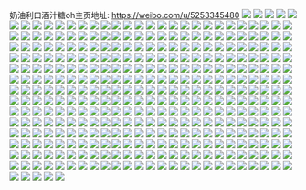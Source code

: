 奶油利口酒汁糖oh主页地址: https://weibo.com/u/5253345480 
![](https://wx4.sinaimg.cn/mw2000/005Jwv8Ily1h9ga3x1sqaj30uk4vjx6p.jpg) 
![](https://wx4.sinaimg.cn/mw2000/005Jwv8Ily1h9ga3vf1w2j31lt37kx6p.jpg) 
![](https://wx4.sinaimg.cn/mw2000/005Jwv8Ily1h9ga3todb3j30uk4muhdt.jpg) 
![](https://wx4.sinaimg.cn/mw2000/005Jwv8Ily1h9ga3xhwutj30wi09kq4a.jpg) 
![](https://wx4.sinaimg.cn/mw2000/005Jwv8Ily1h9bu3dc6ntj30ro0odq5s.jpg) 
![](https://wx4.sinaimg.cn/mw2000/005Jwv8Igy1h8m17fqxpij30wh0o143k.jpg) 
![](https://wx4.sinaimg.cn/mw2000/005Jwv8Igy1h8m17f0ss9j30wh0o4jxw.jpg) 
![](https://wx4.sinaimg.cn/mw2000/005Jwv8Igy1h8m17hu834j30wh0o50z0.jpg) 
![](https://wx4.sinaimg.cn/mw2000/005Jwv8Igy1h8m17gnnusj30wi0o3jxk.jpg) 
![](https://wx4.sinaimg.cn/mw2000/005Jwv8Igy1h8ivept0j4j315o3gvhdt.jpg) 
![](https://wx4.sinaimg.cn/mw2000/005Jwv8Igy1h8ivehor6zj30g00sg0z8.jpg) 
![](https://wx4.sinaimg.cn/mw2000/005Jwv8Igy1h8iveybm7xj30uk45mhdt.jpg) 
![](https://wx4.sinaimg.cn/mw2000/005Jwv8Igy1h8ivem1qk4j30uk4zmnpe.jpg) 
![](https://wx4.sinaimg.cn/mw2000/005Jwv8Igy1h8iveusvudj30uk5hq1kz.jpg) 
![](https://wx4.sinaimg.cn/mw2000/005Jwv8Igy1h8ivf7vr1tj325137kkjo.jpg) 
![](https://wx4.sinaimg.cn/mw2000/005Jwv8Igy1h82d6tvi20j30tu13u4ee.jpg) 
![](https://wx4.sinaimg.cn/mw2000/005Jwv8Igy1h81pe1vclfj30wi1ycwrl.jpg) 
![](https://wx4.sinaimg.cn/mw2000/005Jwv8Igy1h81pe0n47uj32c0340npe.jpg) 
![](https://wx4.sinaimg.cn/mw2000/005Jwv8Igy1h81pdyvnwbj32801o0qv5.jpg) 
![](https://wx4.sinaimg.cn/mw2000/005Jwv8Igy1h81pdtruspj32801o04qq.jpg) 
![](https://wx4.sinaimg.cn/mw2000/005Jwv8Igy1h81pdw9a20j32801o0x6p.jpg) 
![](https://wx4.sinaimg.cn/mw2000/005Jwv8Igy1h7pzw9hz2jj30u00xp471.jpg) 
![](https://wx4.sinaimg.cn/mw2000/005Jwv8Igy1h7grifqh49j31o0280e82.jpg) 
![](https://wx4.sinaimg.cn/mw2000/005Jwv8Igy1h7griitaesj32801o0qv6.jpg) 
![](https://wx4.sinaimg.cn/mw2000/005Jwv8Igy1h7gri9vy4bj32dc35s7td.jpg) 
![](https://wx4.sinaimg.cn/mw2000/005Jwv8Igy1h7grico6pij30xc3p7k0q.jpg) 
![](https://wx4.sinaimg.cn/mw2000/005Jwv8Igy1h7fasfwfm8j30wi1ycqik.jpg) 
![](https://wx4.sinaimg.cn/mw2000/005Jwv8Igy1h7fasexr26j30wi1yc4os.jpg) 
![](https://wx4.sinaimg.cn/mw2000/005Jwv8Igy1h7fata2s41j30wi1yce74.jpg) 
![](https://wx4.sinaimg.cn/mw2000/005Jwv8Igy1h7e9b8hpr8j32801o0hdu.jpg) 
![](https://wx4.sinaimg.cn/mw2000/005Jwv8Igy1h7e9b65xgnj31o0280e82.jpg) 
![](https://wx4.sinaimg.cn/mw2000/005Jwv8Igy1h7e9b6onetj30wh0o3408.jpg) 
![](https://wx4.sinaimg.cn/mw2000/005Jwv8Igy1h7e9b46xvkj30wh0o4qbu.jpg) 
![](https://wx4.sinaimg.cn/mw2000/005Jwv8Igy1h78q7jrejsj30wh0o8abv.jpg) 
![](https://wx4.sinaimg.cn/mw2000/005Jwv8Igy1h78q7rscusj30wh0o5wl3.jpg) 
![](https://wx4.sinaimg.cn/mw2000/005Jwv8Igy1h78q7r4d9jj32c0340x6p.jpg) 
![](https://wx4.sinaimg.cn/mw2000/005Jwv8Igy1h78q7hmazaj30wh0o4gtj.jpg) 
![](https://wx4.sinaimg.cn/mw2000/005Jwv8Igy1h78q7inm0hj30wg170abc.jpg) 
![](https://wx4.sinaimg.cn/mw2000/005Jwv8Igy1h78q7tc2coj32801o0u0x.jpg) 
![](https://wx4.sinaimg.cn/mw2000/005Jwv8Igy1h78q7m5t9vj30wh0o3k0p.jpg) 
![](https://wx4.sinaimg.cn/mw2000/005Jwv8Igy1h78q7l74htj30wh0o3n6w.jpg) 
![](https://wx4.sinaimg.cn/mw2000/005Jwv8Igy1h78q7goknkj30fg0e4wez.jpg) 
![](https://wx4.sinaimg.cn/mw2000/005Jwv8Igy1h76x08pd7nj30wh0o7wfg.jpg) 
![](https://wx4.sinaimg.cn/mw2000/005Jwv8Igy1h76x062nkej30wh0o610z.jpg) 
![](https://wx4.sinaimg.cn/mw2000/005Jwv8Igy1h76x07tav9j30wh0o3jzp.jpg) 
![](https://wx4.sinaimg.cn/mw2000/005Jwv8Igy1h76x06ypglj30wh0o4thc.jpg) 
![](https://wx4.sinaimg.cn/mw2000/005Jwv8Igy1h6of1bw9vpj30wi050gmi.jpg) 
![](https://wx4.sinaimg.cn/mw2000/005Jwv8Igy1h637qglymqj32c03401kz.jpg) 
![](https://wx4.sinaimg.cn/mw2000/005Jwv8Igy1h62yb52a10j30sf0seagr.jpg) 
![](https://wx4.sinaimg.cn/mw2000/005Jwv8Igy1h62yb8o665j30m80m8jxg.jpg) 
![](https://wx4.sinaimg.cn/mw2000/005Jwv8Igy1h62yb63d6cj30m80m8q8b.jpg) 
![](https://wx4.sinaimg.cn/mw2000/005Jwv8Igy1h62yb6thz6j30m80m8n39.jpg) 
![](https://wx4.sinaimg.cn/mw2000/005Jwv8Igy1h62yb7d1h8j30m80m8q6q.jpg) 
![](https://wx4.sinaimg.cn/mw2000/005Jwv8Igy1h62yb9clqrj30m80m8dkk.jpg) 
![](https://wx4.sinaimg.cn/mw2000/005Jwv8Igy1h62yb7zvgtj30g00sg79x.jpg) 
![](https://wx4.sinaimg.cn/mw2000/005Jwv8Igy1h62yb9zc60j30m80m8q6o.jpg) 
![](https://wx4.sinaimg.cn/mw2000/005Jwv8Igy1h62ybax76zj30g00sg0z8.jpg) 
![](https://wx4.sinaimg.cn/mw2000/005Jwv8Igy1h60nev8i2lj30sf0se79z.jpg) 
![](https://wx4.sinaimg.cn/mw2000/005Jwv8Igy1h60neupe5qj30uk4vnb2a.jpg) 
![](https://wx4.sinaimg.cn/mw2000/005Jwv8Igy1h5yaympmu3j32c03407wi.jpg) 
![](https://wx4.sinaimg.cn/mw2000/005Jwv8Igy1h5yayq7i2xj33402c0b2c.jpg) 
![](https://wx4.sinaimg.cn/mw2000/005Jwv8Igy1h5yayk84wsj32bz24vb2a.jpg) 
![](https://wx4.sinaimg.cn/mw2000/005Jwv8Igy1h5yayrraqnj31jp1x1npd.jpg) 
![](https://wx4.sinaimg.cn/mw2000/005Jwv8Ily1h5e1ebrhovj31400u0arg.jpg) 
![](https://wx4.sinaimg.cn/mw2000/005Jwv8Ily1h5e1eb7e34j315o1tme81.jpg) 
![](https://wx4.sinaimg.cn/mw2000/005Jwv8Ily1h5747d4gpxj30go0goaad.jpg) 
![](https://wx4.sinaimg.cn/mw2000/005Jwv8Ily1h4lfstand5j31o0280qv6.jpg) 
![](https://wx4.sinaimg.cn/mw2000/005Jwv8Ily1h4lfspy3z9j32801o0e82.jpg) 
![](https://wx4.sinaimg.cn/mw2000/005Jwv8Ily1h4errt6fg8j32bw2neu0y.jpg) 
![](https://wx4.sinaimg.cn/mw2000/005Jwv8Ily1h4erti5ewhj30c80c8aau.jpg) 
![](https://wx4.sinaimg.cn/mw2000/005Jwv8Ily1h4ckmmlvmxj30er0e9aav.jpg) 
![](https://wx4.sinaimg.cn/mw2000/005Jwv8Ily1h3vxnge60zj32801o0hdt.jpg) 
![](https://wx4.sinaimg.cn/mw2000/005Jwv8Ily1h3tyv130yuj30xc24e4qp.jpg) 
![](https://wx4.sinaimg.cn/mw2000/005Jwv8Ily1h3tyv3p5h1j33402bvnpf.jpg) 
![](https://wx4.sinaimg.cn/mw2000/005Jwv8Ily1h3tyuzrydbj32c0340e82.jpg) 
![](https://wx4.sinaimg.cn/mw2000/005Jwv8Ily1h3tyv1tss1j30zk0zkh26.jpg) 
![](https://wx4.sinaimg.cn/mw2000/005Jwv8Ily1h3tyv4ljwmj30xc78v4qq.jpg) 
![](https://wx4.sinaimg.cn/mw2000/005Jwv8Ily1h3tyv5fbi3j30i80i8q5g.jpg) 
![](https://wx4.sinaimg.cn/mw2000/005Jwv8Ily1h3q9b0y1bcj32ur2alnpe.jpg) 
![](https://wx4.sinaimg.cn/mw2000/005Jwv8Ily1h3q9azmup0j32c0340e82.jpg) 
![](https://wx4.sinaimg.cn/mw2000/005Jwv8Ily1h3eyedvx6hj32c0340npe.jpg) 
![](https://wx4.sinaimg.cn/mw2000/005Jwv8Igy1h3ek0hs0o3j33402c0hdu.jpg) 
![](https://wx4.sinaimg.cn/mw2000/005Jwv8Igy1h3cpz8zjpkj30rv1byqds.jpg) 
![](https://wx4.sinaimg.cn/mw2000/005Jwv8Igy1h3bm47627gj32qo220x6q.jpg) 
![](https://wx4.sinaimg.cn/mw2000/005Jwv8Igy1h34pr1fmfgj32yo1o0kjm.jpg) 
![](https://wx4.sinaimg.cn/mw2000/005Jwv8Igy1h34pr3obn4j32yo1o0hdu.jpg) 
![](https://wx4.sinaimg.cn/mw2000/005Jwv8Igy1h34pr9zobuj32yo1o0hdu.jpg) 
![](https://wx4.sinaimg.cn/mw2000/005Jwv8Igy1h34prbqxgaj32801o0x6p.jpg) 
![](https://wx4.sinaimg.cn/mw2000/005Jwv8Igy1h34prdj6c7j32801o01ky.jpg) 
![](https://wx4.sinaimg.cn/mw2000/005Jwv8Igy1h34pscjdvfj30i80i8q5g.jpg) 
![](https://wx4.sinaimg.cn/mw2000/005Jwv8Igy1h2kvqtodmkj32c02rae82.jpg) 
![](https://wx4.sinaimg.cn/mw2000/005Jwv8Igy1h2hlq46z9mj32801o0qv5.jpg) 
![](https://wx4.sinaimg.cn/mw2000/005Jwv8Igy1h2hlq25go6j32801o0npd.jpg) 
![](https://wx4.sinaimg.cn/mw2000/005Jwv8Igy1h2dxnpqz17j32c02fyb2a.jpg) 
![](https://wx4.sinaimg.cn/mw2000/005Jwv8Igy1h1z1huldxjj30u01syn3j.jpg) 
![](https://wx4.sinaimg.cn/mw2000/005Jwv8Igy1h1aufguwklj31400qo7an.jpg) 
![](https://wx4.sinaimg.cn/mw2000/005Jwv8Igy1h1auffi2nij30hs0dct9g.jpg) 
![](https://wx4.sinaimg.cn/mw2000/005Jwv8Igy1h1aaa44ojij30dn0dr0vi.jpg) 
![](https://wx4.sinaimg.cn/mw2000/005Jwv8Igy1h12s9i9gvyj30u0140ti8.jpg) 
![](https://wx4.sinaimg.cn/mw2000/005Jwv8Igy1h11200y5ijj31400u07ed.jpg) 
![](https://wx4.sinaimg.cn/mw2000/005Jwv8Igy1h0vh4nxvcnj32801o0u0y.jpg) 
![](https://wx4.sinaimg.cn/mw2000/005Jwv8Igy1h0vh4qgix8j32801o0u0y.jpg) 
![](https://wx4.sinaimg.cn/mw2000/005Jwv8Ily1h0nrnjxbvej33402c01kz.jpg) 
![](https://wx4.sinaimg.cn/mw2000/005Jwv8Igy1h0fml5wtrzj32id1f3h0l.jpg) 
![](https://wx4.sinaimg.cn/mw2000/005Jwv8Igy1h0fmsdipw5j31pc0yiar6.jpg) 
![](https://wx4.sinaimg.cn/mw2000/005Jwv8Igy1h0edlxv8osj31400u0wpu.jpg) 
![](https://wx4.sinaimg.cn/mw2000/005Jwv8Igy1h0edlnlj1oj30l60i5jtl.jpg) 
![](https://wx4.sinaimg.cn/mw2000/005Jwv8Igy1h0edm7hjiaj30u01syafz.jpg) 
![](https://wx4.sinaimg.cn/mw2000/005Jwv8Igy1h0dxqvkyfmj30uj08vt9k.jpg) 
![](https://wx4.sinaimg.cn/mw2000/005Jwv8Igy1h02hlcb81jj30u01syajy.jpg) 
![](https://wx4.sinaimg.cn/mw2000/005Jwv8Igy1h02hlguv50j30u01syajs.jpg) 
![](https://wx4.sinaimg.cn/mw2000/005Jwv8Igy1h02hl7t6laj30u01syak8.jpg) 
![](https://wx4.sinaimg.cn/mw2000/005Jwv8Igy1gzp1k0itguj30wh0l7n12.jpg) 
![](https://wx4.sinaimg.cn/mw2000/005Jwv8Igy1gzp1jz4pt9j30wi0qrafp.jpg) 
![](https://wx4.sinaimg.cn/mw2000/005Jwv8Igy1gzp1jyl0hxj30wh0oa44y.jpg) 
![](https://wx4.sinaimg.cn/mw2000/005Jwv8Igy1gzp1jzmt5nj30wi0vkgqr.jpg) 
![](https://wx4.sinaimg.cn/mw2000/005Jwv8Igy1gzp1k0yi20j30wi0opdkf.jpg) 
![](https://wx4.sinaimg.cn/mw2000/005Jwv8Igy1gzp1jy41muj30yi0k1acc.jpg) 
![](https://wx4.sinaimg.cn/mw2000/005Jwv8Ily1gzfo97mn6ij32801o0npd.jpg) 
![](https://wx4.sinaimg.cn/mw2000/005Jwv8Ily1gzfo98xuelj32801o0qv5.jpg) 
![](https://wx4.sinaimg.cn/mw2000/005Jwv8Ily1gzfo9ao6xpj32og2ognpg.jpg) 
![](https://wx4.sinaimg.cn/mw2000/005Jwv8Ily1gzfo9cnoocj31fb49xtwp.jpg) 
![](https://wx4.sinaimg.cn/mw2000/005Jwv8Ily1gzfo9dcvtnj30u018gjyb.jpg) 
![](https://wx4.sinaimg.cn/mw2000/005Jwv8Ily1gz9o1mftt1j30vc15stlz.jpg) 
![](https://wx4.sinaimg.cn/mw2000/005Jwv8Ily1gz9o1m0ujij30vc15sdru.jpg) 
![](https://wx4.sinaimg.cn/mw2000/005Jwv8Ily1gz9o1mo134j30wg176dsg.jpg) 
![](https://wx4.sinaimg.cn/mw2000/005Jwv8Ily1gz9p0wu4g1j32801o01ky.jpg) 
![](https://wx4.sinaimg.cn/mw2000/005Jwv8Ily1gz9p0xjanpj32801o04qq.jpg) 
![](https://wx4.sinaimg.cn/mw2000/005Jwv8Ily1gz9o1o2vdyj30wi1yc7wh.jpg) 
![](https://wx4.sinaimg.cn/mw2000/005Jwv8Ily1gz0p2j4d21j315o1ax7d5.jpg) 
![](https://wx4.sinaimg.cn/mw2000/005Jwv8Ily1gyzeermimsj315o0vddkr.jpg) 
![](https://wx4.sinaimg.cn/mw2000/005Jwv8Ily1gyz3m496nyj31o0280qv5.jpg) 
![](https://wx4.sinaimg.cn/mw2000/005Jwv8Ily1gyz3m4qn1oj315o1qi7wh.jpg) 
![](https://wx4.sinaimg.cn/mw2000/005Jwv8Ily1gyz3m50evoj30wh1bmqd8.jpg) 
![](https://wx4.sinaimg.cn/mw2000/005Jwv8Ily1gyxxb6be49j33402c0x6q.jpg) 
![](https://wx4.sinaimg.cn/mw2000/005Jwv8Ily1gyxbpco0e5j31be0qotuo.jpg) 
![](https://wx4.sinaimg.cn/mw2000/005Jwv8Ily1gyxbpby93oj30lz0nyq92.jpg) 
![](https://wx4.sinaimg.cn/mw2000/005Jwv8Ily1gyxbpbnqptj32801o0e81.jpg) 
![](https://wx4.sinaimg.cn/mw2000/005Jwv8Ily1gyicv62shtj30wh0h6ai5.jpg) 
![](https://wx4.sinaimg.cn/mw2000/005Jwv8Ily1gyfazs8dkvj322o340x6p.jpg) 
![](https://wx4.sinaimg.cn/mw2000/005Jwv8Ily1gyfazsv4awj322o340qv5.jpg) 
![](https://wx4.sinaimg.cn/mw2000/005Jwv8Ily1gyfazn4vhmj322o340qv5.jpg) 
![](https://wx4.sinaimg.cn/mw2000/005Jwv8Ily1gyfaztlpbej322o340x6p.jpg) 
![](https://wx4.sinaimg.cn/mw2000/005Jwv8Ily1gyfaznyehhj334022ox6p.jpg) 
![](https://wx4.sinaimg.cn/mw2000/005Jwv8Ily1gyfazrddd2j333y22oqv5.jpg) 
![](https://wx4.sinaimg.cn/mw2000/005Jwv8Ily1gyfazmgd7zj322o340x6p.jpg) 
![](https://wx4.sinaimg.cn/mw2000/005Jwv8Ily1gyfazp385tj322o340npd.jpg) 
![](https://wx4.sinaimg.cn/mw2000/005Jwv8Ily1gyfazqjh2rj322o340b2a.jpg) 
![](https://wx4.sinaimg.cn/mw2000/005Jwv8Ily1gychl9bd8sj30g0090t8o.jpg) 
![](https://wx4.sinaimg.cn/mw2000/005Jwv8Ily1gychl9vz8vj318g18idmg.jpg) 
![](https://wx4.sinaimg.cn/mw2000/005Jwv8Ily1gychlb6yzej30wi0k177h.jpg) 
![](https://wx4.sinaimg.cn/mw2000/005Jwv8Ily1gy69igzwu8j30xc231qr9.jpg) 
![](https://wx4.sinaimg.cn/mw2000/005Jwv8Ily1gy69io9m7rj315o3a1qv6.jpg) 
![](https://wx4.sinaimg.cn/mw2000/005Jwv8Ily1gy69iqjxxxj315o2bcu0x.jpg) 
![](https://wx4.sinaimg.cn/mw2000/005Jwv8Ily1gy69is0adyj30xc2mgkjl.jpg) 
![](https://wx4.sinaimg.cn/mw2000/005Jwv8Ily1gy69j3rayyj31o0280npd.jpg) 
![](https://wx4.sinaimg.cn/mw2000/005Jwv8Ily1gy69j8rg44j30uk4iznpe.jpg) 
![](https://wx4.sinaimg.cn/mw2000/005Jwv8Ily1gy69jg27omj315o2ls1ky.jpg) 
![](https://wx4.sinaimg.cn/mw2000/005Jwv8Ily1gy69jko9cbj30uk72ne83.jpg) 
![](https://wx4.sinaimg.cn/mw2000/005Jwv8Ily1gy69jm8wmuj30xc4327wh.jpg) 
![](https://wx4.sinaimg.cn/mw2000/005Jwv8Igy1gxpkpzxw7aj30om0ahtas.jpg) 
![](https://wx4.sinaimg.cn/mw2000/005Jwv8Igy1gxpkq0olphj31hc0moqnm.jpg) 
![](https://wx4.sinaimg.cn/mw2000/005Jwv8Igy1gxluiaqtwzj30pd0pdq3r.jpg) 
![](https://wx4.sinaimg.cn/mw2000/005Jwv8Ily1gxb8ar6z1jj30zk0zkgu7.jpg) 
![](https://wx4.sinaimg.cn/mw2000/005Jwv8Ily1gxb8courphj31hd27ze82.jpg) 
![](https://wx4.sinaimg.cn/mw2000/005Jwv8Ily1gxb8bsq5hvj32801o0kjl.jpg) 
![](https://wx4.sinaimg.cn/mw2000/005Jwv8Ily1gxb8aofcttj31hd1hdkjl.jpg) 
![](https://wx4.sinaimg.cn/mw2000/005Jwv8Ily1gxb8de9utgj31o0280qv6.jpg) 
![](https://wx4.sinaimg.cn/mw2000/005Jwv8Ily1gxb8dacxncj31zl248qv5.jpg) 
![](https://wx4.sinaimg.cn/mw2000/005Jwv8Igy1gxb5h9st1yj30wi115n1g.jpg) 
![](https://wx4.sinaimg.cn/mw2000/005Jwv8Igy1gxb5hbf3crj31qw2x7u0x.jpg) 
![](https://wx4.sinaimg.cn/mw2000/005Jwv8Igy1gx7js3ql02j32c0340000.jpg) 
![](https://wx4.sinaimg.cn/mw2000/005Jwv8Igy1gx7js1sz4oj32c03401ky.jpg) 
![](https://wx4.sinaimg.cn/mw2000/005Jwv8Igy1gwsliqtechj32801o0e81.jpg) 
![](https://wx4.sinaimg.cn/mw2000/005Jwv8Igy1gwsljxw8o4j32801o0hdt.jpg) 
![](https://wx4.sinaimg.cn/mw2000/005Jwv8Igy1gwslk8jp52j32801o0npd.jpg) 
![](https://wx4.sinaimg.cn/mw2000/005Jwv8Igy1gwsliiby8ij32801o0e82.jpg) 
![](https://wx4.sinaimg.cn/mw2000/005Jwv8Igy1gwslkej4j1j33402c04qq.jpg) 
![](https://wx4.sinaimg.cn/mw2000/005Jwv8Igy1gwslkw27t8j32c0340qv7.jpg) 
![](https://wx4.sinaimg.cn/mw2000/005Jwv8Igy1gwrqvv6kz1j30u0190agh.jpg) 
![](https://wx4.sinaimg.cn/mw2000/005Jwv8Igy1gwrqvzoat8j30u02s9ncn.jpg) 
![](https://wx4.sinaimg.cn/mw2000/005Jwv8Igy1gwrqw4mroxj30u034iwz3.jpg) 
![](https://wx4.sinaimg.cn/mw2000/005Jwv8Igy1gwrqw7i7gvj30u01y1n7j.jpg) 
![](https://wx4.sinaimg.cn/mw2000/005Jwv8Igy1gwrqvt7546j30u0140wp5.jpg) 
![](https://wx4.sinaimg.cn/mw2000/005Jwv8Igy1gwrqw8ticqj30u0190jwn.jpg) 
![](https://wx4.sinaimg.cn/mw2000/005Jwv8Igy1gwls8n7tdpj32801o0qv5.jpg) 
![](https://wx4.sinaimg.cn/mw2000/005Jwv8Igy1gwls8os93rj32801o01ky.jpg) 
![](https://wx4.sinaimg.cn/mw2000/005Jwv8Igy1gwlsdif4qaj30go0gowg1.jpg) 
![](https://wx4.sinaimg.cn/mw2000/005Jwv8Igy1gwlsdhygvnj30b40b40vt.jpg) 
![](https://wx4.sinaimg.cn/mw2000/005Jwv8Igy1gwbes4p1ndj30yi1pc4qp.jpg) 
![](https://wx4.sinaimg.cn/mw2000/005Jwv8Igy1gw5kuoqjkkj33402c0b2a.jpg) 
![](https://wx4.sinaimg.cn/mw2000/005Jwv8Igy1gvpo2whydoj613u0tuncj02.jpg) 
![](https://wx4.sinaimg.cn/mw2000/005Jwv8Igy1gvf7ic46d1j63402c0x6r02.jpg) 
![](https://wx4.sinaimg.cn/mw2000/005Jwv8Igy1gvf7hjiz99j62c02c01ky02.jpg) 
![](https://wx4.sinaimg.cn/mw2000/005Jwv8Igy1gvf7h5rugxj62c02c07wi02.jpg) 
![](https://wx4.sinaimg.cn/mw2000/005Jwv8Igy1gvf7hscwuvj62c0340b2b02.jpg) 
![](https://wx4.sinaimg.cn/mw2000/005Jwv8Igy1gvf7ig5g7nj62io1w0hdu02.jpg) 
![](https://wx4.sinaimg.cn/mw2000/005Jwv8Igy1gvf7hul929j61zd1521kx02.jpg) 
![](https://wx4.sinaimg.cn/mw2000/005Jwv8Igy1gvf7hc0q3ej62801o04qp02.jpg) 
![](https://wx4.sinaimg.cn/mw2000/005Jwv8Igy1gvf7gxa5y0j62801o07wh02.jpg) 
![](https://wx4.sinaimg.cn/mw2000/005Jwv8Igy1gvf7h8zblij62c0340x6p02.jpg) 
![](https://wx4.sinaimg.cn/mw2000/005Jwv8Igy1gv2imqreraj61o0280hdt02.jpg) 
![](https://wx4.sinaimg.cn/mw2000/005Jwv8Igy1gv2imoxtddj61o0280hdt02.jpg) 
![](https://wx4.sinaimg.cn/mw2000/005Jwv8Igy1gv2imrqb5uj60k00zk7ec02.jpg) 
![](https://wx4.sinaimg.cn/mw2000/005Jwv8Igy1gv2imtpj4uj61o0280kjl02.jpg) 
![](https://wx4.sinaimg.cn/mw2000/005Jwv8Igy1gv2imvf20zj61o0280hdt02.jpg) 
![](https://wx4.sinaimg.cn/mw2000/005Jwv8Igy1gv2in0i1drj62c034000002.jpg) 
![](https://wx4.sinaimg.cn/mw2000/005Jwv8Igy1gus61db2ymj61o0280kjl02.jpg) 
![](https://wx4.sinaimg.cn/mw2000/005Jwv8Igy1gus61asomoj61o0280kjl02.jpg) 
![](https://wx4.sinaimg.cn/mw2000/005Jwv8Igy1gus614h2sgj62801o0kjl02.jpg) 
![](https://wx4.sinaimg.cn/mw2000/005Jwv8Igy1gus619jpexj61w02iou0y02.jpg) 
![](https://wx4.sinaimg.cn/mw2000/005Jwv8Igy1gus61c0ecjj61a52bee8102.jpg) 
![](https://wx4.sinaimg.cn/mw2000/005Jwv8Igy1gus616i940j61o02807wi02.jpg) 
![](https://wx4.sinaimg.cn/mw2000/005Jwv8Igy1gus6150kd0j60n01dsakc02.jpg) 
![](https://wx4.sinaimg.cn/mw2000/005Jwv8Igy1gus61k4hmmj62c0340kjm02.jpg) 
![](https://wx4.sinaimg.cn/mw2000/005Jwv8Igy1gus61ges6hj63402c0hdu02.jpg) 
![](https://wx4.sinaimg.cn/mw2000/005Jwv8Igy1guomqcyjohj60yi09rt9m02.jpg) 
![](https://wx4.sinaimg.cn/mw2000/005Jwv8Igy1gun4h974ypj63402c0x6p02.jpg) 
![](https://wx4.sinaimg.cn/mw2000/005Jwv8Igy1gun4haos7lj63402c01kx02.jpg) 
![](https://wx4.sinaimg.cn/mw2000/005Jwv8Igy1gun4hcnsn4j624g33y1ky02.jpg) 
![](https://wx4.sinaimg.cn/mw2000/005Jwv8Igy1gum1rvwxmij62801o0hdt02.jpg) 
![](https://wx4.sinaimg.cn/mw2000/005Jwv8Igy1gum1rtzcelj62801o0hdt02.jpg) 
![](https://wx4.sinaimg.cn/mw2000/005Jwv8Igy1gum1rx52ovj62801o0b2902.jpg) 
![](https://wx4.sinaimg.cn/mw2000/005Jwv8Igy1gu9r3dwy93j61140pokin02.jpg) 
![](https://wx4.sinaimg.cn/mw2000/005Jwv8Igy1gu9r3ehzp5j61130kvwsb02.jpg) 
![](https://wx4.sinaimg.cn/mw2000/005Jwv8Igy1gu9r3gc8cbj60yi1pcnkz02.jpg) 
![](https://wx4.sinaimg.cn/mw2000/005Jwv8Ily1gu3ut6qrvuj32c03407wk.jpg) 
![](https://wx4.sinaimg.cn/mw2000/005Jwv8Ily1gu2l9ixyq9j30xc0xcwut.jpg) 
![](https://wx4.sinaimg.cn/mw2000/005Jwv8Ily1gu2l9ktrijj315o1qib29.jpg) 
![](https://wx4.sinaimg.cn/mw2000/005Jwv8Ily1gu2l9k5xwtj31kw1kwkjl.jpg) 
![](https://wx4.sinaimg.cn/mw2000/005Jwv8Ily1gu2l9ifo3ej30m80m8ab4.jpg) 
![](https://wx4.sinaimg.cn/mw2000/005Jwv8Ily1gu2l9lihkwj31o0280hdt.jpg) 
![](https://wx4.sinaimg.cn/mw2000/005Jwv8Ily1gu2l9mi0ejj32c0340e82.jpg) 
![](https://wx4.sinaimg.cn/mw2000/005Jwv8Ily1gtor7iw8gxj32801o0b29.jpg) 
![](https://wx4.sinaimg.cn/mw2000/005Jwv8Ily1gtor7jzw0cj32801o0hdt.jpg) 
![](https://wx4.sinaimg.cn/mw2000/005Jwv8Ily1gtor7l8oidj32801o0hdt.jpg) 
![](https://wx4.sinaimg.cn/mw2000/005Jwv8Ily1gtor7lpskoj30u0140wva.jpg) 
![](https://wx4.sinaimg.cn/mw2000/005Jwv8Ily1gtor7hk8o4j31400u0tnj.jpg) 
![](https://wx4.sinaimg.cn/mw2000/005Jwv8Ily1gtor7mwls3j30u0140aof.jpg) 
![](https://wx4.sinaimg.cn/mw2000/005Jwv8Ily1gtor7ng5q8j30u014019q.jpg) 
![](https://wx4.sinaimg.cn/mw2000/005Jwv8Ily1gtor7x96eej31o0280e81.jpg) 
![](https://wx4.sinaimg.cn/mw2000/005Jwv8Ily1gtor7nzcd6j32801o04qp.jpg) 
![](https://wx4.sinaimg.cn/mw2000/005Jwv8Ily1gtkq1w1n4qj30qr1cnn7q.jpg) 
![](https://wx4.sinaimg.cn/mw2000/005Jwv8Ily1gtkq1wxrxsj30ua1i815t.jpg) 
![](https://wx4.sinaimg.cn/mw2000/005Jwv8Ily1gtix1d6191j30u00u049a.jpg) 
![](https://wx4.sinaimg.cn/mw2000/005Jwv8Ily1gtix1dfqadj30u00u0dt5.jpg) 
![](https://wx4.sinaimg.cn/mw2000/005Jwv8Ily1gtix351z3pj31w02j4qv6.jpg) 
![](https://wx4.sinaimg.cn/mw2000/005Jwv8Ily1gtix1er43rj30u00u0qfk.jpg) 
![](https://wx4.sinaimg.cn/mw2000/005Jwv8Ily1gtix1cw7aej30u00u0h0m.jpg) 
![](https://wx4.sinaimg.cn/mw2000/005Jwv8Ily1gtix1f0033j30c80bjweo.jpg) 
![](https://wx4.sinaimg.cn/mw2000/005Jwv8Ily1gtd3xvi46cj32c03401ky.jpg) 
![](https://wx4.sinaimg.cn/mw2000/005Jwv8Ily1gt8o7ekokwj30yi0pq45i.jpg) 
![](https://wx4.sinaimg.cn/mw2000/005Jwv8Ily1gt6cqq1wj0j30yi0l9tbd.jpg) 
![](https://wx4.sinaimg.cn/mw2000/005Jwv8Ily1gt1qr372f2j31dp1o07vi.jpg) 
![](https://wx4.sinaimg.cn/mw2000/005Jwv8Ily1gt1qr3pp4sj313r1enh67.jpg) 
![](https://wx4.sinaimg.cn/mw2000/005Jwv8Ily1gt1qr3zgrcj318e1lf1hk.jpg) 
![](https://wx4.sinaimg.cn/mw2000/005Jwv8Ily1gsj7jwth83j32801o0e81.jpg) 
![](https://wx4.sinaimg.cn/mw2000/005Jwv8Ily1gsj7jvxdq8j32801o0b29.jpg) 
![](https://wx4.sinaimg.cn/mw2000/005Jwv8Ily1gsj7juuihrj32801o0h2t.jpg) 
![](https://wx4.sinaimg.cn/mw2000/005Jwv8Ily1gsgolygsrbj30yi1pcb2a.jpg) 
![](https://wx4.sinaimg.cn/mw2000/005Jwv8Igy1grxrsj2lbrj30rs354npd.jpg) 
![](https://wx4.sinaimg.cn/mw2000/005Jwv8Igy1grxrsly4kxj30rs3ce7wi.jpg) 
![](https://wx4.sinaimg.cn/mw2000/005Jwv8Igy1grxrsuj0ikj30rsaaenpi.jpg) 
![](https://wx4.sinaimg.cn/mw2000/005Jwv8Igy1grxrt0jcvij30rs1g01ao.jpg) 
![](https://wx4.sinaimg.cn/mw2000/005Jwv8Igy1grxrt6yyn2j33402c0x6q.jpg) 
![](https://wx4.sinaimg.cn/mw2000/005Jwv8Igy1grxrtao8lwj30rs15oapc.jpg) 
![](https://wx4.sinaimg.cn/mw2000/005Jwv8Igy1grxrte4i2kj30rs1t17uf.jpg) 
![](https://wx4.sinaimg.cn/mw2000/005Jwv8Igy1grxrsgjl1cj30rs1lbh5i.jpg) 
![](https://wx4.sinaimg.cn/mw2000/005Jwv8Igy1grxrtoj4mjj30rs2w6kjl.jpg) 
![](https://wx4.sinaimg.cn/mw2000/005Jwv8Igy1gropljee27j30yb0j8459.jpg) 
![](https://wx4.sinaimg.cn/mw2000/005Jwv8Igy1gropm1j9iaj3334223kjl.jpg) 
![](https://wx4.sinaimg.cn/mw2000/005Jwv8Igy1gropls47rwj31o01o0awr.jpg) 
![](https://wx4.sinaimg.cn/mw2000/005Jwv8Igy1groply6jnbj32801o0npe.jpg) 
![](https://wx4.sinaimg.cn/mw2000/005Jwv8Igy1groplpm55yj31o01o07wh.jpg) 
![](https://wx4.sinaimg.cn/mw2000/005Jwv8Igy1gropm375efj30u00u0wt7.jpg) 
![](https://wx4.sinaimg.cn/mw2000/005Jwv8Igy1gropm4brrrj30zk0k0n8m.jpg) 
![](https://wx4.sinaimg.cn/mw2000/005Jwv8Igy1gropm5dubzj30k00zkalr.jpg) 
![](https://wx4.sinaimg.cn/mw2000/005Jwv8Igy1gropllrldrj33402c0k8p.jpg) 
![](https://wx4.sinaimg.cn/mw2000/005Jwv8Igy1gropm92x4qj31o01o0npd.jpg) 
![](https://wx4.sinaimg.cn/mw2000/005Jwv8Igy1gropl9jr0bj32qf3v84qx.jpg) 
![](https://wx4.sinaimg.cn/mw2000/005Jwv8Igy1groplfa4cxj31oc2iotxd.jpg) 
![](https://wx4.sinaimg.cn/mw2000/005Jwv8Igy1gropmbv6ohj31hf1hfb29.jpg) 
![](https://wx4.sinaimg.cn/mw2000/005Jwv8Igy1gropligtu1j32801o0e81.jpg) 
![](https://wx4.sinaimg.cn/mw2000/005Jwv8Igy1groplcu2l0j31o01o07wh.jpg) 
![](https://wx4.sinaimg.cn/mw2000/005Jwv8Igy1greazc8cuvj30rs2rkqv5.jpg) 
![](https://wx4.sinaimg.cn/mw2000/005Jwv8Igy1greazs97y0j30rs37re82.jpg) 
![](https://wx4.sinaimg.cn/mw2000/005Jwv8Igy1greaz2od8rj30rs29h7wh.jpg) 
![](https://wx4.sinaimg.cn/mw2000/005Jwv8Igy1greb01rzuhj30rs37rx6p.jpg) 
![](https://wx4.sinaimg.cn/mw2000/005Jwv8Igy1greb2xk7cbj30rs48sb2a.jpg) 
![](https://wx4.sinaimg.cn/mw2000/005Jwv8Igy1greb2vnbqlj30rs4xrb2a.jpg) 
![](https://wx4.sinaimg.cn/mw2000/005Jwv8Igy1grc12evo7rj62c03401l002.jpg) 
![](https://wx4.sinaimg.cn/mw2000/005Jwv8Igy1grc12jdfvej31w02iohdu.jpg) 
![](https://wx4.sinaimg.cn/mw2000/005Jwv8Igy1grc12q54ukj33402c0x6q.jpg) 
![](https://wx4.sinaimg.cn/mw2000/005Jwv8Igy1grc12wwy3gj60rs15oaxy02.jpg) 
![](https://wx4.sinaimg.cn/mw2000/005Jwv8Igy1grc12annrrj32io1w0x6q.jpg) 
![](https://wx4.sinaimg.cn/mw2000/005Jwv8Igy1grc12xkoh1j30rs1lwe2o.jpg) 
![](https://wx4.sinaimg.cn/mw2000/005Jwv8Igy1grc12yfhydj30rs1lw7qn.jpg) 
![](https://wx4.sinaimg.cn/mw2000/005Jwv8Igy1grc13202hgj33402c0u0z.jpg) 
![](https://wx4.sinaimg.cn/mw2000/005Jwv8Igy1grc132v9qbj30rs13d17i.jpg) 
![](https://wx4.sinaimg.cn/mw2000/005Jwv8Igy1gr7a16ytwsj30k00zkdpy.jpg) 
![](https://wx4.sinaimg.cn/mw2000/005Jwv8Igy1gr7a17idqpj30k00zkdpj.jpg) 
![](https://wx4.sinaimg.cn/mw2000/005Jwv8Igy1gr7a18i2pej30k00zkn7a.jpg) 
![](https://wx4.sinaimg.cn/mw2000/005Jwv8Igy1gr7a195lwuj30k00zktig.jpg) 
![](https://wx4.sinaimg.cn/mw2000/005Jwv8Igy1gr7a19sazwj30k00zkgvs.jpg) 
![](https://wx4.sinaimg.cn/mw2000/005Jwv8Igy1gr7a1aqob8j32801o07wh.jpg) 
![](https://wx4.sinaimg.cn/mw2000/005Jwv8Igy1gr76v0mr8fj31o0280b29.jpg) 
![](https://wx4.sinaimg.cn/mw2000/005Jwv8Igy1gr76xoh09wj30du0duwfx.jpg) 
![](https://wx4.sinaimg.cn/mw2000/005Jwv8Igy1gqsm0jxnhaj30u016ggs8.jpg) 
![](https://wx4.sinaimg.cn/mw2000/005Jwv8Igy1gqsm0kyuz1j30u018879n.jpg) 
![](https://wx4.sinaimg.cn/mw2000/005Jwv8Igy1gqsm0hst1ij31400u0guu.jpg) 
![](https://wx4.sinaimg.cn/mw2000/005Jwv8Igy1gqj3ce20y2j30yi1pcnpd.jpg) 
![](https://wx4.sinaimg.cn/mw2000/005Jwv8Igy1gqh4g0sv6tj32801o0kjl.jpg) 
![](https://wx4.sinaimg.cn/mw2000/005Jwv8Igy1gqh4g9smyij32801o0kjl.jpg) 
![](https://wx4.sinaimg.cn/mw2000/005Jwv8Igy1gqcal1hf21j32801o01kx.jpg) 
![](https://wx4.sinaimg.cn/mw2000/005Jwv8Igy1gqcal0gf88j32801o04qp.jpg) 
![](https://wx4.sinaimg.cn/mw2000/005Jwv8Igy1gqcal2m5xcj32801o01kx.jpg) 
![](https://wx4.sinaimg.cn/mw2000/005Jwv8Igy1gq0dioe3f1j33402c01kx.jpg) 
![](https://wx4.sinaimg.cn/mw2000/005Jwv8Igy1gq0dihxliuj33402c018e.jpg) 
![](https://wx4.sinaimg.cn/mw2000/005Jwv8Igy1gq0diux6ksj32801o04qp.jpg) 
![](https://wx4.sinaimg.cn/mw2000/005Jwv8Igy1gq0djcez46j32yo2807wj.jpg) 
![](https://wx4.sinaimg.cn/mw2000/005Jwv8Igy1gptoax047tj33402c01kx.jpg) 
![](https://wx4.sinaimg.cn/mw2000/005Jwv8Igy1gptoaz0p08j32801o0npe.jpg) 
![](https://wx4.sinaimg.cn/mw2000/005Jwv8Igy1gptoavndozj30rs22a4qp.jpg) 
![](https://wx4.sinaimg.cn/mw2000/005Jwv8Igy1gprnzf7crdj33402c0e84.jpg) 
![](https://wx4.sinaimg.cn/mw2000/005Jwv8Igy1gpmutew6pgj33402c0dze.jpg) 
![](https://wx4.sinaimg.cn/mw2000/005Jwv8Igy1gpmutgrgulj33402c0ke9.jpg) 
![](https://wx4.sinaimg.cn/mw2000/005Jwv8Igy1gpmuthy0c3j30rs15ogz2.jpg) 
![](https://wx4.sinaimg.cn/mw2000/005Jwv8Igy1gpmutdjb8vj32c0340e82.jpg) 
![](https://wx4.sinaimg.cn/mw2000/005Jwv8Ily1gpjclmfs15j32801o0kjl.jpg) 
![](https://wx4.sinaimg.cn/mw2000/005Jwv8Ily1gpjclokrkuj32801o0kjl.jpg) 
![](https://wx4.sinaimg.cn/mw2000/005Jwv8Ily1gpjclq31wpj32801o0kjl.jpg) 
![](https://wx4.sinaimg.cn/mw2000/005Jwv8Ily1gpjclksw6qj32c03401ky.jpg) 
![](https://wx4.sinaimg.cn/mw2000/005Jwv8Ily1gpjclto5c1j33402c0u11.jpg) 
![](https://wx4.sinaimg.cn/mw2000/005Jwv8Ily1gpjclw0nwmj32c0340npe.jpg) 
![](https://wx4.sinaimg.cn/mw2000/005Jwv8Ily1gpjcly4qqij32801o07wh.jpg) 
![](https://wx4.sinaimg.cn/mw2000/005Jwv8Ily1gpjclzd9fcj31wn1hj7wh.jpg) 
![](https://wx4.sinaimg.cn/mw2000/005Jwv8Ily1gpjcm36466j33402c0x6q.jpg) 
![](https://wx4.sinaimg.cn/mw2000/005Jwv8Ily1gnrfhuz24qj30u00u0gnm.jpg) 
![](https://wx4.sinaimg.cn/mw2000/005Jwv8Ily1gnk2fq2znjj30u50rftkj.jpg) 
![](https://wx4.sinaimg.cn/mw2000/005Jwv8Ily1gnk2fqcbxlj30yi0yiti7.jpg) 
![](https://wx4.sinaimg.cn/mw2000/005Jwv8Ily1gnk2fqmvozj30c80dsmyh.jpg) 
![](https://wx4.sinaimg.cn/mw2000/005Jwv8Ily1gnisakgnz8j30az1dd460.jpg) 
![](https://wx4.sinaimg.cn/mw2000/005Jwv8Ily1gnisajwff1j30rs1b1gv9.jpg) 
![](https://wx4.sinaimg.cn/mw2000/005Jwv8Ily1gnisakye16j30rs35w1kx.jpg) 
![](https://wx4.sinaimg.cn/mw2000/005Jwv8Ily1gnisam3b1hj31jk1jkdn0.jpg) 
![](https://wx4.sinaimg.cn/mw2000/005Jwv8Ily1gmxt441mp1j31400u04fz.jpg) 
![](https://wx4.sinaimg.cn/mw2000/005Jwv8Ily1gmxt44dqavj31400u0gzv.jpg) 
![](https://wx4.sinaimg.cn/mw2000/005Jwv8Ily1gmxt44mqxej30yp0u0aoq.jpg) 
![](https://wx4.sinaimg.cn/mw2000/005Jwv8Ily1gmxt46fe07j30sw0swk2m.jpg) 
![](https://wx4.sinaimg.cn/mw2000/005Jwv8Ily1gmxt46pe6ij31400u0ncu.jpg) 
![](https://wx4.sinaimg.cn/mw2000/005Jwv8Ily1gmxt464780j30u00u0gxb.jpg) 
![](https://wx4.sinaimg.cn/mw2000/005Jwv8Ily1gmxt4542pij32801o0u0x.jpg) 
![](https://wx4.sinaimg.cn/mw2000/005Jwv8Ily1gmxt43mvzbj31xz1nob29.jpg) 
![](https://wx4.sinaimg.cn/mw2000/005Jwv8Ily1gmxt45lpvej31o01o0axb.jpg) 
![](https://wx4.sinaimg.cn/mw2000/005Jwv8Ily1gmvtarf3m6j30x31otqa3.jpg) 
![](https://wx4.sinaimg.cn/mw2000/005Jwv8Igy1gm3gg34sryj30yi1pchdx.jpg) 
![](https://wx4.sinaimg.cn/mw2000/005Jwv8Igy1gkyg4v5mg2j3334223kjl.jpg) 
![](https://wx4.sinaimg.cn/mw2000/005Jwv8Igy1gkyg4t4cooj31o01o07wh.jpg) 
![](https://wx4.sinaimg.cn/mw2000/005Jwv8Igy1gkyg4wsg74j31o01o0b29.jpg) 
![](https://wx4.sinaimg.cn/mw2000/005Jwv8Igy1gitwzuaf54j31lm1lmqv5.jpg) 
